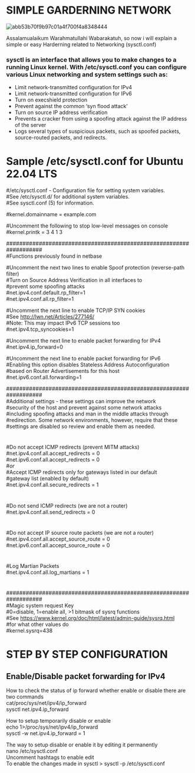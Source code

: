 # SIMPLE GARDERNING NETWORK

![abb53b70f9b97c01a4f700f4a8348444](https://user-images.githubusercontent.com/106005322/173247515-74f66a04-aae3-4c68-9e7e-400c1fbd867a.gif)

Assalamualaikum Warahmatullahi Wabarakatuh, so now i will explain a simple or easy Harderning related to Networking (sysctl.conf)

### sysctl is an interface that allows you to make changes to a running Linux kernel. With /etc/sysctl.conf you can configure various Linux networking and system settings such as:

* Limit network-transmitted configuration for IPv4
* Limit network-transmitted configuration for IPv6 
* Turn on execshield protection 
* Prevent against the common ‘syn flood attack’
* Turn on source IP address verification 
* Prevents a cracker from using a spoofing attack against the IP address of the server 
* Logs several types of suspicious packets, such as spoofed packets, source-routed packets, and redirects.

# Sample /etc/sysctl.conf for Ubuntu 22.04 LTS

#/etc/sysctl.conf - Configuration file for setting system variables. <br>
#See /etc/sysctl.d/ for additional system variables. <br>
#See sysctl.conf (5) for information. 

#kernel.domainname = example.com

#Uncomment the following to stop low-level messages on console <br>
#kernel.printk = 3 4 1 3

###################################################################<br>
#Functions previously found in netbase

#Uncomment the next two lines to enable Spoof protection (reverse-path filter)<br>
#Turn on Source Address Verification in all interfaces to<br>
#prevent some spoofing attacks<br>
#net.ipv4.conf.default.rp_filter=1<br>
#net.ipv4.conf.all.rp_filter=1

#Uncomment the next line to enable TCP/IP SYN cookies<br>
#See http://lwn.net/Articles/277146/<br>
#Note: This may impact IPv6 TCP sessions too<br>
#net.ipv4.tcp_syncookies=1

#Uncomment the next line to enable packet forwarding for IPv4<br>
#net.ipv4.ip_forward=0

#Uncomment the next line to enable packet forwarding for IPv6<br>
#Enabling this option disables Stateless Address Autoconfiguration<br>
#based on Router Advertisements for this host<br>
#net.ipv6.conf.all.forwarding=1


###################################################################<br>
#Additional settings - these settings can improve the network<br>
#security of the host and prevent against some network attacks<br>
#including spoofing attacks and man in the middle attacks through<br>
#redirection. Some network environments, however, require that these<br>
#settings are disabled so review and enable them as needed.
#
#Do not accept ICMP redirects (prevent MITM attacks)<br>
#net.ipv4.conf.all.accept_redirects = 0<br>
#net.ipv6.conf.all.accept_redirects = 0<br>
#_or_<br>
#Accept ICMP redirects only for gateways listed in our default<br>
#gateway list (enabled by default)<br>
#net.ipv4.conf.all.secure_redirects = 1<br>
#
#Do not send ICMP redirects (we are not a router)<br>
#net.ipv4.conf.all.send_redirects = 0
#
#Do not accept IP source route packets (we are not a router)<br>
#net.ipv4.conf.all.accept_source_route = 0<br>
#net.ipv6.conf.all.accept_source_route = 0
#
#Log Martian Packets<br>
#net.ipv4.conf.all.log_martians = 1
#

###################################################################<br>
#Magic system request Key<br>
#0=disable, 1=enable all, >1 bitmask of sysrq functions<br>
#See https://www.kernel.org/doc/html/latest/admin-guide/sysrq.html<br>
#for what other values do<br>
#kernel.sysrq=438

# STEP BY STEP CONFIGURATION

## Enable/Disable packet forwarding for IPv4

How to check the status of ip forward whether enable or disable there are two commands<br>
 cat/proc/sys/net/ipv4/ip_forward<br>
 sysctl net.ipv4.ip_forward

How to setup temporarily disable or enable<br>
 echo 1>/proc/sys/net/ipv4/ip_forward<br>
 sysctl -w net.ipv4.ip_forward = 1
 
The way to setup disable or enable it by editing it permanently<br>
 nano /etc/sysctl.conf<br>
 Uncomment hashtags to enable edit<br>
 To enable the changes made in sysctl > sysctl -p /etc/sysctl.conf 
 







